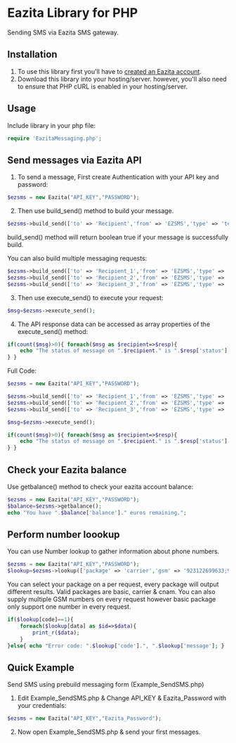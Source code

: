 Eazita Library for PHP
=================

Sending SMS via Eazita SMS gateway.



Installation
------------

1) To use this library first you'll have to [created an Eazita account][signup].
2) Download this library into your hosting/server. however, you'll also need to ensure that PHP cURL is enabled in your hosting/server.


Usage
------------
Include library in your php file:

```php
require 'EazitaMessaging.php';
```


Send messages via Eazita API
------------
1) To send a message, First create Authentication with your API key and password:

```php
$ezsms = new Eazita("API_KEY","PASSWORD");
```


2) Then use build_send() method to build your message.

```php
$ezsms->build_send(['to' => 'Recipient','from' => 'EZSMS','type' => 'text','msg' => 'Test message from Eazita.']);
```
build_send() method will return boolean true if your message is successfully build.

You can also build multiple messaging requests: 

```php
$ezsms->build_send(['to' => 'Recipient_1','from' => 'EZSMS','type' => 'text','msg' => 'Test message from Eazita.']);
$ezsms->build_send(['to' => 'Recipient_2','from' => 'EZSMS','type' => 'text','msg' => 'Test message from Eazita.']);
$ezsms->build_send(['to' => 'Recipient_3','from' => 'EZSMS','type' => 'flash','msg' => 'Test message from Eazita.']);
```


3) Then use execute_send() to execute your request:

```php
$msg=$ezsms->execute_send();
```


4) The API response data can be accessed as array properties of the execute_send() method:
```php
if(count($msg)>0){ foreach($msg as $recipient=>$resp){
    echo "The status of message on ".$recipient." is ".$resp['status']." & the message id is ".$resp['messageid'].".";
} }
```



Full Code:
```php
$ezsms = new Eazita("API_KEY","PASSWORD");

$ezsms->build_send(['to' => 'Recipient_1','from' => 'EZSMS','type' => 'text','msg' => 'Test message from Eazita.']);
$ezsms->build_send(['to' => 'Recipient_2','from' => 'EZSMS','type' => 'text','msg' => 'Test message from Eazita.']);
$ezsms->build_send(['to' => 'Recipient_3','from' => 'EZSMS','type' => 'flash','msg' => 'Test message from Eazita.']);

$msg=$ezsms->execute_send();

if(count($msg)>0){ foreach($msg as $recipient=>$resp){
    echo "The status of message on ".$recipient." is ".$resp['status']." & the message id is ".$resp['messageid'].".";
} }
```



Check your Eazita balance
------------
Use getbalance() method to check your eazita account balance:
```php
$ezsms = new Eazita("API_KEY","PASSWORD");
$balance=$ezsms->getbalance();
echo "You have ".$balance['balance']." euros remaining.";
```



Perform number loookup
------------
You can use Number lookup to gather information about phone numbers.
```php
$ezsms = new Eazita("API_KEY","PASSWORD");
$lookup=$ezsms->lookup(['package' => 'carrier','gsm' => '923122699633;923121103792']);
```
You can select your package on a per request, every package will output different results. Valid packages are basic, carrier & cnam.
You can also supply multiple GSM numbers on every request however basic package only support one number in every request.
```php
if($lookup[code]==1){
    foreach($lookup[data] as $id=>$data){
        print_r($data);
    }
}else{ echo "Error code: ".$lookup['code'].", ".$lookup['message']; }
```


Quick Example
--------------

Send SMS using prebuild messaging form (Example_SendSMS.php)

1) Edit Example_SendSMS.php & Change API_KEY & Eazita_Password with your credentials:

```php
$ezsms = new Eazita("API_KEY","Eazita_Password");
```

2) Now open Example_SendSMS.php & send your first messages.




[signup]: https://eazita.com/sign-up/

